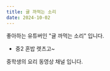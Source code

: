 ```yaml
---
title: 귤 까먹는 소리
date: 2024-10-02
---
```


좋아하는 유튜버인 "귤 까먹는 소리" 입니다. 

<!--more-->

- 중2 혼밥 렛츠고~

중학생의 요리 동영상 채널 입니다. 

 
